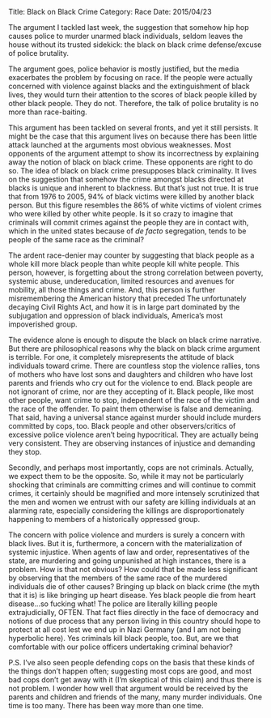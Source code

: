 Title: Black on Black Crime
Category: Race
Date: 2015/04/23

The argument I tackled last week, the suggestion that somehow hip hop causes police to murder unarmed black individuals, seldom leaves the house without its trusted sidekick: the black on black crime defense/excuse of police brutality.

The argument goes, police behavior is mostly justified, but the media exacerbates the problem by focusing on race. If the people were actually concerned with violence against blacks and the extinguishment of black lives, they would turn their attention to the scores of black people killed by other black people. They do not. Therefore, the talk of police brutality is no more than race-baiting.

This argument has been tackled on several fronts, and yet it still persists. It might be the case that this argument lives on because there has been little attack launched at the arguments most obvious weaknesses. Most opponents of the argument attempt to show its incorrectness by explaining away the notion of black on black crime. These opponents are right to do so. The idea of black on black crime presupposes black criminality. It lives on the suggestion that somehow the crime amongst blacks directed at blacks is unique and inherent to blackness. But  that’s just not true. It is true that from 1976 to 2005, 94% of black victims were killed by another black person. But this figure resembles the 86% of white victims of violent crimes who were killed by other white people. Is it so crazy to imagine that criminals will commit crimes against the people they are in contact with, which in the united states because of *de facto* segregation, tends to be people of the same race as the criminal?

The ardent race-denier may counter by suggesting that black people as a whole kill more black people than white people kill white people. This person, however, is forgetting about the strong correlation between poverty, systemic abuse, undereducation, limited resources and avenues for mobility, all those things and crime. And, this person is further misremembering the American history that preceded The unfortunately decaying Civil Rights Act, and how it is in large part dominated by the subjugation and oppression of black individuals, America’s most impoverished group.

The evidence alone is enough to dispute the black on black crime narrative. But there are philosophical reasons why the black on black crime argument is terrible. For one, it completely misrepresents the attitude of black individuals toward crime. There are countless stop the violence rallies, tons of mothers who have lost sons and daughters and children who have lost parents and friends who cry out for the violence to end. Black people are not ignorant of crime, nor are they accepting of it. Black people, like most other people, want crime to stop, independent of the race of the victim and the race of the offender. To paint them otherwise is false and demeaning. That said, having a universal stance against murder should include murders committed by cops, too. Black people and other observers/critics of excessive police violence aren’t being hypocritical. They are actually being very consistent. They are observing instances of injustice and demanding they stop.

Secondly, and perhaps most importantly, cops are not criminals. Actually, we expect them to be the opposite. So, while it may not be particularly shocking that criminals are committing crimes and will continue to commit crimes, it certainly should be magnified and more intensely scrutinized that the men and women we entrust with our safety are killing individuals at an alarming rate, especially considering the killings are disproportionately happening to members of a historically oppressed group.

The concern with police violence and murders is surely a concern with black lives. But it is, furthermore, a concern with the materialization of systemic injustice. When agents of law and order, representatives of the state, are murdering and going unpunished at high instances, there is a problem. How is that not obvious? How could that be made less significant by observing that the members of the same race of the murdered individuals die of other causes? Bringing up black on black crime (the myth that it is) is like bringing up heart disease. Yes black people die from heart disease...so fucking what! The police are literally killing people extrajudicially, OFTEN. That fact flies directly in the face of democracy and notions of due process that any person living in this country should hope to protect at all cost lest we end up in Nazi Germany (and I am not being hyperbolic here). Yes criminals kill black people, too. But, are we that comfortable with our police officers undertaking criminal behavior?

P.S. I’ve also seen people defending cops on the basis that these kinds of the things don’t happen often; suggesting most cops are good, and most bad cops don’t get away with it (I’m skeptical of this claim) and thus there is not problem. I wonder how well that argument would be received by the parents and children and friends of the many, many murder individuals. One time is too many. There has been way more than one time.

